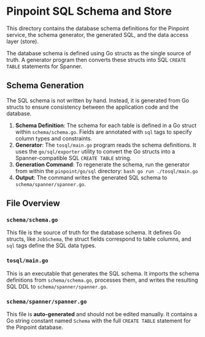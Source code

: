 # Pinpoint SQL Schema and Store

This directory contains the database schema definitions for the Pinpoint service, the schema
generator, the generated SQL, and the data access layer (store).

The database schema is defined using Go structs as the single source of truth.
A generator program then converts these structs into SQL `CREATE TABLE` statements for Spanner.

## Schema Generation

The SQL schema is not written by hand. Instead, it is generated from Go structs to ensure
consistency between the application code and the database.

1.  **Schema Definition**: The schema for each table is defined in a Go struct within
    `schema/schema.go`. Fields are annotated with `sql` tags to specify column types and
    constraints.
2.  **Generator**: The `tosql/main.go` program reads the schema definitions. It uses the
    `go/sql/exporter` utility to convert the Go structs into a Spanner-compatible SQL `CREATE TABLE`
    string.
3.  **Generation Command**: To regenerate the schema, run the generator from within the
    `pinpoint/go/sql` directory:
    `bash
go run ./tosql/main.go
`
4.  **Output**: The command writes the generated SQL schema to `schema/spanner/spanner.go`.

## File Overview

### `schema/schema.go`

This file is the source of truth for the database schema. It defines Go structs, like
`JobSchema`, the struct fields correspond to table columns, and `sql` tags define the
SQL data types.

### `tosql/main.go`

This is an executable that generates the SQL schema. It imports the schema definitions
from `schema/schema.go`, processes them, and writes the resulting SQL DDL to
`schema/spanner/spanner.go`.

### `schema/spanner/spanner.go`

This file is **auto-generated** and should not be edited manually. It contains a Go string
constant named `Schema` with the full `CREATE TABLE` statement for the Pinpoint database.
